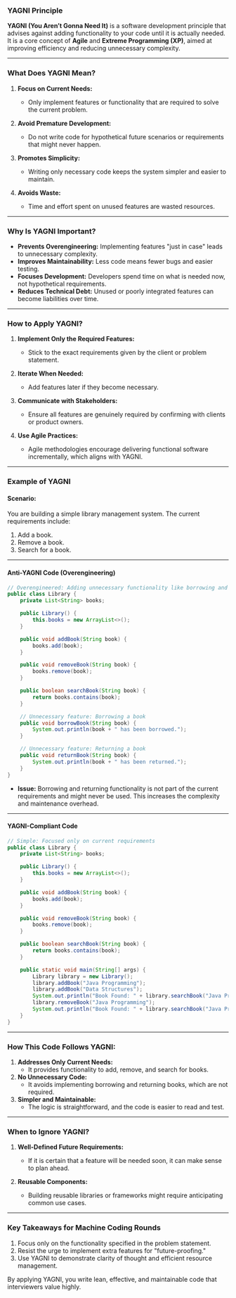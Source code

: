### **YAGNI Principle**

**YAGNI (You Aren’t Gonna Need It)** is a software development principle that advises against adding functionality to your code until it is actually needed. It is a core concept of **Agile** and **Extreme Programming (XP)**, aimed at improving efficiency and reducing unnecessary complexity.

---

### **What Does YAGNI Mean?**
1. **Focus on Current Needs:**
    - Only implement features or functionality that are required to solve the current problem.

2. **Avoid Premature Development:**
    - Do not write code for hypothetical future scenarios or requirements that might never happen.

3. **Promotes Simplicity:**
    - Writing only necessary code keeps the system simpler and easier to maintain.

4. **Avoids Waste:**
    - Time and effort spent on unused features are wasted resources.

---

### **Why Is YAGNI Important?**
- **Prevents Overengineering:** Implementing features "just in case" leads to unnecessary complexity.
- **Improves Maintainability:** Less code means fewer bugs and easier testing.
- **Focuses Development:** Developers spend time on what is needed now, not hypothetical requirements.
- **Reduces Technical Debt:** Unused or poorly integrated features can become liabilities over time.

---

### **How to Apply YAGNI?**
1. **Implement Only the Required Features:**
    - Stick to the exact requirements given by the client or problem statement.

2. **Iterate When Needed:**
    - Add features later if they become necessary.

3. **Communicate with Stakeholders:**
    - Ensure all features are genuinely required by confirming with clients or product owners.

4. **Use Agile Practices:**
    - Agile methodologies encourage delivering functional software incrementally, which aligns with YAGNI.

---

### **Example of YAGNI**

#### **Scenario:**
You are building a simple library management system. The current requirements include:
1. Add a book.
2. Remove a book.
3. Search for a book.

---

#### **Anti-YAGNI Code (Overengineering)**

```java
// Overengineered: Adding unnecessary functionality like borrowing and returning books
public class Library {
    private List<String> books;

    public Library() {
        this.books = new ArrayList<>();
    }

    public void addBook(String book) {
        books.add(book);
    }

    public void removeBook(String book) {
        books.remove(book);
    }

    public boolean searchBook(String book) {
        return books.contains(book);
    }

    // Unnecessary feature: Borrowing a book
    public void borrowBook(String book) {
        System.out.println(book + " has been borrowed.");
    }

    // Unnecessary feature: Returning a book
    public void returnBook(String book) {
        System.out.println(book + " has been returned.");
    }
}
```

- **Issue:** Borrowing and returning functionality is not part of the current requirements and might never be used. This increases the complexity and maintenance overhead.

---

#### **YAGNI-Compliant Code**

```java
// Simple: Focused only on current requirements
public class Library {
    private List<String> books;

    public Library() {
        this.books = new ArrayList<>();
    }

    public void addBook(String book) {
        books.add(book);
    }

    public void removeBook(String book) {
        books.remove(book);
    }

    public boolean searchBook(String book) {
        return books.contains(book);
    }

    public static void main(String[] args) {
        Library library = new Library();
        library.addBook("Java Programming");
        library.addBook("Data Structures");
        System.out.println("Book Found: " + library.searchBook("Java Programming"));
        library.removeBook("Java Programming");
        System.out.println("Book Found: " + library.searchBook("Java Programming"));
    }
}
```

---

### **How This Code Follows YAGNI:**
1. **Addresses Only Current Needs:**
    - It provides functionality to add, remove, and search for books.
2. **No Unnecessary Code:**
    - It avoids implementing borrowing and returning books, which are not required.
3. **Simpler and Maintainable:**
    - The logic is straightforward, and the code is easier to read and test.

---

### **When to Ignore YAGNI?**
1. **Well-Defined Future Requirements:**
    - If it is certain that a feature will be needed soon, it can make sense to plan ahead.

2. **Reusable Components:**
    - Building reusable libraries or frameworks might require anticipating common use cases.

---

### **Key Takeaways for Machine Coding Rounds**
1. Focus only on the functionality specified in the problem statement.
2. Resist the urge to implement extra features for "future-proofing."
3. Use YAGNI to demonstrate clarity of thought and efficient resource management.

By applying YAGNI, you write lean, effective, and maintainable code that interviewers value highly.